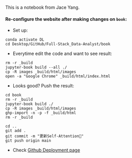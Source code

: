 This is a notebook from Jace Yang.

#### Re-configure the website after making changes on `book`:


- Set up:
```
conda activate DL
cd Desktop/GitHub/Full-Stack_Data-Analyst/book
```

- Everytime edit the code and want to see result:

```
rm -r _build
jupyter-book build --all ./
cp -R images _build/html/images
open -a "Google Chrome" _build/html/index.html
```

- Looks good? Push the result:

```
cd book
rm -r _build
jupyter-book build ./
cp -R images _build/html/images
ghp-import -n -p -f _build/html
rm -r _build

cd ..
git add .
git commit -m "更新Self-Attention📒"
git push origin main
```

- Check [Github Deployment page](https://github.com/Jace-Yang/Full-Stack_Data-Analyst/deployments/activity_log?environment=github-pages)